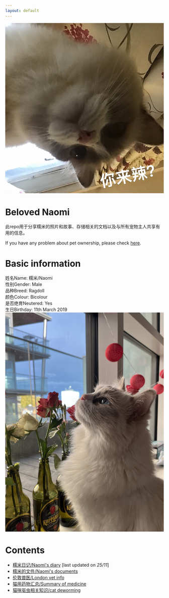 ```yaml
---
layout: default
---
```


![selfie](pics/1830378998.jpg)

# Beloved Naomi
<!--This repo is for sharing photos & stories, storing documents, and sharing useful information with all pet owners. <br> -->
此repo用于分享糯米的照片和故事、存储相关的文档以及与所有宠物主人共享有用的信息。

If you have any problem about pet ownership, please check [here](https://www.justgreatlawyers.com/pet-paperwork).

# Basic information
姓名Name: 糯米/Naomi <br>
性别Gender: Male <br>
品种Breed: Ragdoll <br>
颜色Colour: Bicolour <br>
是否绝育Neutered: Yes <br>
生日Birthday: 11th March 2019 <br>
![naomi](pics/naomi2.jpg)

# Contents
- [糯米日记/Naomi's diary](subsec/naomi_diary.md) [last updated on _25/11_]<br>
- [糯米的文件/Naomi's documents](subsec/docs.md)<br>
- [伦敦兽医/London vet info](subsec/london_vet_info.md)<br>
- [猫用药物汇总/Summary of medicine](subsec/med_summary.md)<br>
- [猫咪驱虫相关知识/cat deworming](https://www.zhihu.com/question/285641623)<br>

